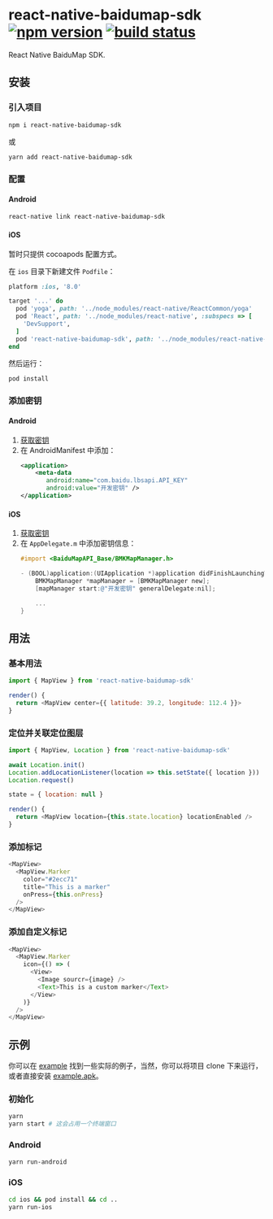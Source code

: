 # react-native-baidumap-sdk [![npm version][version-badge]][npm] [![build status][build-badge]][build]

React Native BaiduMap SDK.

## 安装

### 引入项目
```bash
npm i react-native-baidumap-sdk
```
或
```bash
yarn add react-native-baidumap-sdk
```

### 配置

#### Android
```bash
react-native link react-native-baidumap-sdk
```

#### iOS
暂时只提供 cocoapods 配置方式。

在 `ios` 目录下新建文件 `Podfile`：

```ruby
platform :ios, '8.0'

target '...' do
  pod 'yoga', path: '../node_modules/react-native/ReactCommon/yoga'
  pod 'React', path: '../node_modules/react-native', :subspecs => [
    'DevSupport',
  ]
  pod 'react-native-baidumap-sdk', path: '../node_modules/react-native-baidumap-sdk/lib/ios'
end
```

然后运行：
```bash
pod install
```

### 添加密钥

#### Android
1. [获取密钥](http://lbsyun.baidu.com/index.php?title=androidsdk/guide/create-project/ak)
2. 在 AndroidManifest 中添加：
   ```xml
   <application>  
       <meta-data  
          android:name="com.baidu.lbsapi.API_KEY"  
          android:value="开发密钥" />  
   </application>
   ```

#### iOS
1. [获取密钥](http://lbsyun.baidu.com/index.php?title=iossdk/guide/create-project/ak)
2. 在 `AppDelegate.m` 中添加密钥信息：
   ```objective-c
   #import <BaiduMapAPI_Base/BMKMapManager.h>

   - (BOOL)application:(UIApplication *)application didFinishLaunchingWithOptions:(NSDictionary *)launchOptions {
       BMKMapManager *mapManager = [BMKMapManager new];
       [mapManager start:@"开发密钥" generalDelegate:nil];

       ...
   }
   ```

## 用法

### 基本用法
```javascript
import { MapView } from 'react-native-baidumap-sdk'

render() {
  return <MapView center={{ latitude: 39.2, longitude: 112.4 }}>
}
```

### 定位并关联定位图层
```javascript
import { MapView, Location } from 'react-native-baidumap-sdk'

await Location.init()
Location.addLocationListener(location => this.setState({ location }))
Location.request()

state = { location: null }

render() {
  return <MapView location={this.state.location} locationEnabled />
}
```

### 添加标记
```javascript
<MapView>
  <MapView.Marker
    color="#2ecc71"
    title="This is a marker"
    onPress={this.onPress}
  />
</MapView>
```

### 添加自定义标记
```javascript
<MapView>
  <MapView.Marker
    icon={() => (
      <View>
        <Image sourcr={image} />
        <Text>This is a custom marker</Text>
      </View>
    )}
  />
</MapView>
```

## 示例
你可以在 [example](https://github.com/qiuxiang/react-native-baidumap-sdk/tree/master/example) 找到一些实际的例子，当然，你可以将项目 clone 下来运行，或者直接安装 [example.apk](https://github.com/qiuxiang/react-native-baidumap-sdk/releases/download/v0.2.0/example.apk)。

### 初始化
```bash
yarn
yarn start # 这会占用一个终端窗口
```

### Android
```bash
yarn run-android
```

### iOS
```bash
cd ios && pod install && cd ..
yarn run-ios
```

[npm]: https://www.npmjs.com/package/react-native-baidumap-sdk
[version-badge]: https://badge.fury.io/js/react-native-baidumap-sdk.svg
[build-badge]: https://travis-ci.org/qiuxiang/react-native-baidumap-sdk.svg?branch=master
[build]: https://travis-ci.org/qiuxiang/react-native-baidumap-sdk
